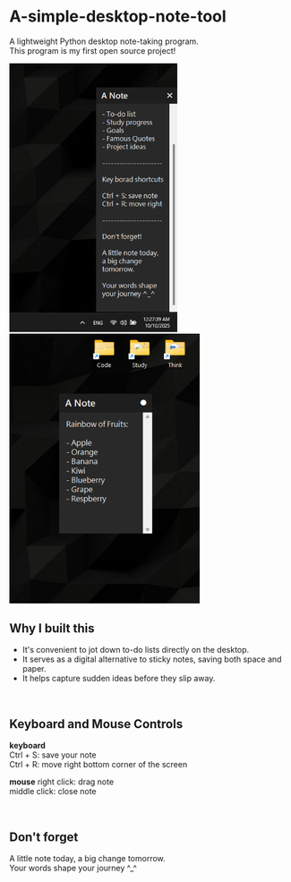 # A-simple-desktop-note-tool
A lightweight Python desktop note-taking program.  
This program is my first open source project!  

<p>
  <img src="./images/screenshot.png" width="300">
  &nbsp;&nbsp;&nbsp;&nbsp;&nbsp;&nbsp;&nbsp;&nbsp;
  <img src="./images/screenshot2.png" width="340">
</p>

## Why I built this
- It's convenient to jot down to-do lists directly on the desktop.
- It serves as a digital alternative to sticky notes, saving both space and paper.  
- It helps capture sudden ideas before they slip away.

<br>

## Keyboard and Mouse Controls
**keyboard**  
Ctrl + S: save your note  
Ctrl + R: move right bottom corner of the screen  

**mouse**
right click: drag note  
middle click: close note  

<br>

## Don't forget
A little note today, a big change tomorrow.  
Your words shape your journey ^_^  
